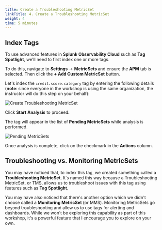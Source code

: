 ```yaml
---
title: Create a Troubleshooting MetricSet
linkTitle: 4. Create a Troubleshooting MetricSet
weight: 4
time: 5 minutes
---
```


## Index Tags

To use advanced features in **Splunk Observability Cloud** such as **Tag Spotlight**, we'll need to first index one or more tags.

To do this, navigate to **Settings** -> **MetricSets** and ensure the **APM** tab is selected.  Then click the **+ Add Custom MetricSet** button.

Let's index the `credit.score.category` tag by entering the following details (**note**: since everyone in the workshop is using the same organization, the instructor will do this step on your behalf):

![Create Troubleshooting MetricSet](../images/create_troubleshooting_metric_set.png)

Click **Start Analysis** to proceed.

The tag will appear in the list of **Pending MetricSets** while analysis is performed.

![Pending MetricSets](../images/pending_metric_set.png)

Once analysis is complete, click on the checkmark in the **Actions** column.

## Troubleshooting vs. Monitoring MetricSets

You may have noticed that, to index this tag, we created something called a **Troubleshooting MetricSet**. It's named this way because a Troubleshooting MetricSet, or TMS, allows us to troubleshoot issues with this tag using features such as **Tag Spotlight**.

You may have also noticed that there's another option which we didn't choose called a **Monitoring MetricSet** (or MMS).  Monitoring MetricSets go beyond troubleshooting and allow us to use tags for alerting and dashboards.  While we won't be 
exploring this capability as part of this workshop, it's a powerful feature that I encourage you to explore on your own. 

